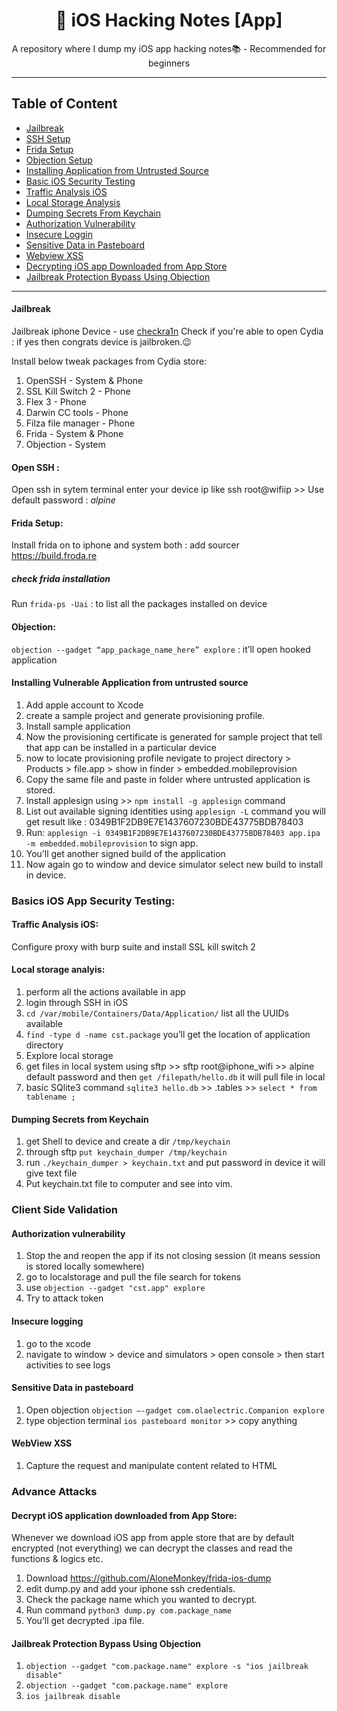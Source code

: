 <H1 align="center"> 🥷 iOS Hacking Notes [App]</h1>
<p align="center"> A repository where I dump my iOS app hacking notes📚 - Recommended for beginners </p>

---

## Table of Content
* [Jailbreak](#Jailbreak)
* [SSH Setup](#open-ssh-)
* [Frida Setup](#frida-setup)
* [Objection Setup](#objection)
* [Installing Application from Untrusted Source](#installing-vulnerable-application-from-untrusted-source)
* [Basic iOS Security Testing](#basics-ios-app-security-testing)
* [Traffic Analysis iOS](#traffic-analysis-ios)
* [Local Storage Analysis](#local-storage-analyis)
* [Dumping Secrets From Keychain](#dumping-secrets-from-keychain)
* [Authorization Vulnerability](#authorization-vulnerability)
* [Insecure Loggin](#insecure-logging)
* [Sensitive Data in Pasteboard](#sensitive-data-in-pasteboard)
* [Webview XSS](#webview-xss)
* [Decrypting iOS app Downloaded from App Store](#decrypt-ios-application-downloaded-from-app-store)
* [Jailbreak Protection Bypass Using Objection](#jailbreak-protection-bypass-using-objection)

---

#### Jailbreak
Jailbreak iphone Device - use [checkra1n](https://checkra.in/)
Check if you're able to open Cydia : if yes then congrats device is jailbroken.😉

Install below tweak packages from Cydia store:
1. OpenSSH - System & Phone
2. SSL Kill Switch 2 - Phone
3. Flex 3 - Phone
4. Darwin CC tools - Phone
5. Filza file manager - Phone
6. Frida - System & Phone
7. Objection - System

#### Open SSH : 
Open ssh in sytem terminal enter your device ip like ssh root@wifiip >> Use default password : _alpine_

#### Frida Setup:
Install frida on to iphone and system both : add sourcer https://build.froda.re	
##### check frida installation

Run ```frida-ps -Uai``` : to list all the packages installed on device

#### Objection:
```objection --gadget “app_package_name_here” explore``` : it’ll open hooked application

#### Installing Vulnerable Application from untrusted source

1. Add apple account to Xcode
2. create a sample project and generate provisioning profile.
3. Install sample application 
4. Now the provisioning certificate is generated for sample project that tell that app can be installed in a particular device
5. now to locate provisioning profile nevigate to project directory > Products > file.app > show in finder > embedded.mobileprovision 
6. Copy the same file and paste in folder where untrusted application is stored.
7. Install applesign using >> ```npm install -g applesign``` command
8. List out available signing identities using ```applesign -L``` command you will get result like : 0349B1F2DB9E7E1437607230BDE43775BDB78403
9. Run: ```applesign -i 0349B1F2DB9E7E1437607230BDE43775BDB78403 app.ipa -m embedded.mobileprovision```  to sign app.
10. You’ll get another signed build of the application
11. Now again go to window and device simulator select new build to install in device.

### Basics iOS App Security Testing: 

#### Traffic Analysis iOS:
Configure proxy with burp suite and install SSL kill switch 2

#### Local storage analyis:
1. perform all the actions available in app
2. login through SSH in iOS
3. ```cd /var/mobile/Containers/Data/Application/``` list all the UUIDs available
4. ```find -type d -name cst.package``` you’ll get the location of application directory
5. Explore local storage
6. get files in local system using sftp >> sftp root@iphone_wifi >> alpine default password and then ```get /filepath/hello.db``` it will pull file in local
7. basic SQlite3 command ```sqlite3 hello.db``` >> .tables >> ```select * from tablename ;```


#### Dumping Secrets from Keychain
1. get Shell to device and create a dir ```/tmp/keychain```
2. through sftp ```put keychain_dumper /tmp/keychain```
3. run ```./keychain_dumper > keychain.txt``` and put password in device it will give text file
4. Put keychain.txt file to computer and see into vim.

### Client Side Validation

#### Authorization vulnerability 
1.  Stop the and reopen the app if its not closing session (it means session is stored locally somewhere)
2.  go to localstorage and pull the file search for tokens
3. use ```objection --gadget "cst.app" explore```
4. Try to attack token

#### Insecure logging	
1. go to the xcode
2. navigate to window > device and simulators > open console > then start activities to see logs

#### Sensitive Data in pasteboard
1. Open objection ```objection —-gadget com.olaelectric.Companion explore```
2. type objection terminal ```ios pasteboard monitor``` >> copy anything

#### WebView XSS 
1. Capture the request and manipulate content related to HTML

### Advance Attacks

#### Decrypt iOS application downloaded from App Store:
Whenever we download iOS app from apple store that are by default encrypted (not everything) we can decrypt the classes and read the functions & logics etc.

1. Download https://github.com/AloneMonkey/frida-ios-dump
2. edit dump.py and add your iphone ssh credentials.
3. Check the package name which you wanted to decrypt.
4. Run command ```python3 dump.py com.package_name```
5. You’ll get decrypted .ipa file.


#### Jailbreak Protection Bypass Using Objection

1. ```objection --gadget "com.package.name" explore -s "ios jailbreak disable"```
2. ```objection --gadget "com.package.name" explore```
3. ```ios jailbreak disable```
